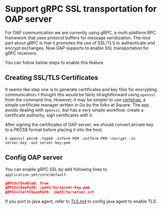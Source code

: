 # Support gRPC SSL transportation for OAP server

For OAP communication we are currently using gRPC, a multi-platform RPC framework that uses protocol buffers for
message serialization. The nice part about gRPC is that it promotes the use of SSL/TLS to authenticate and encrypt
exchanges. Now OAP supports to enable SSL transportation for gRPC receivers.

You can follow below steps to enable this feature

## Creating SSL/TLS Certificates

It seems like step one is to generate certificates and key files for encrypting communication. I thought this would be
fairly straightforward using `openssl` from the command line, However, it may be simpler to use
[certstrap](https://github.com/square/certstrap), a simple certificate manager written in Go by the folks at Square.
The app avoids dealing with `openssl`, but has a very simple workflow: create a certificate authority, sign certificates
with it.

After signing the certificates of OAP server, we should convert private key to a PKCS8 format before placing it into the host.

```
$ openssl pkcs8 -topk8 -inform PEM -outform PEM -nocrypt -in server.key -out server-key.pem
```

## Config OAP server 

You can enable gRPC SSL by add following lines to `application.yml/core/default`.
```json
gRPCSslEnabled: true
gRPCSslKeyPath: /path/to/server-key.pem
gRPCSslCertChainPath: /path/to/server.crt
```

If you port to java agent, refer to [TLS.md](../service-agent/java-agent/TLS.md) to config java agent to enable TLS.
